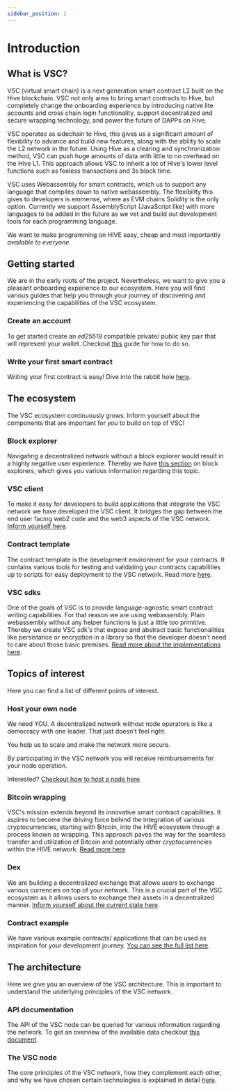 ```yaml
---
sidebar_position: 1
---
```


# Introduction

## What is VSC?

VSC (virtual smart chain) is a next generation smart contract L2 built on the Hive blockchain. VSC not only aims to bring smart contracts to Hive, but completely change the onboarding experience by introducing native lite accounts and cross chain login functionality, support decentralized and secure wrapping technology, and power the future of DAPPs on Hive.  

VSC operates as sidechain to Hive, this gives us a significant amount of flexibility to advance and build new features, along with the ability to scale the L2 network in the future. Using Hive as a clearing and synchronization method, VSC can push huge amounts of data with little to no overhead on the Hive L1. This approach allows VSC to inherit a lot of Hive's lower level functions such as feeless transactions and 3s block time.  

VSC uses Webassembly for smart contracts, which us to support any language that compiles down to native webassembly. The flexibility this gives to developers is emmense, where as EVM chains Solidity is the only option. Currently we support AssemblyScript (JavaScript like) with more languages to be added in the future as we vet and build out development tools for each programming language.  

We want to make programming on HIVE easy, cheap and most importantly _available to everyone_.

## Getting started

We are in the early roots of the project. Nevertheless, we want to give you a pleasant onboarding experience to our ecosystem. Here you will find various guides that help you through your journey of discovering and experiencing the capabilities of the VSC ecosystem.

### Create an account

To get started create an _ed25519_ compatible private/ public key pair that will represent your wallet. Checkout [this](./how-to/generate-wallet.md) guide for how to do so. 

### Write your first smart contract

Writing your first contract is easy! Dive into the rabbit hole [here](./tutorials/first-contract.md).  

## The ecosystem

The VSC ecosystem continuously grows. Inform yourself about the components that are important for _you_ to build on top of VSC!

### Block explorer

Navigating a decentralized network without a block explorer would result in a highly negative user experience. Thereby we have [this section](./references/block-explorers.md) on block explorers, which gives you various information regarding this topic.  

### VSC client

To make it easy for developers to build applications that integrate the VSC network we have developed the VSC client. It bridges the gap between the end user facing web2 code and the web3 aspects of the VSC network. [Inform yourself here](./references/client.md).

### Contract template

The contract template is the development environment for your contracts. It contains various tools for testing and validating your contracts capabilities up to scripts for easy deployment to the VSC network. Read more [here](./references/contract-template.md).

### VSC sdks

One of the goals of VSC is to provide language-agnostic smart contract writing capabilities. For that reason we are using webassembly. Plain webassembly without any helper functions is just a little too primitive. Thereby we create VSC sdk's that expose and abstract basic functionalities like persistance or encryption in a library so that the developer doesn't need to care about those basic premises. [Read more about the implementations here](./references/sdk.md).

## Topics of interest

Here you can find a list of different points of interest.

### Host your own node

We need YOU. A decentralized network without node operators is like a democracy with one leader. That just doesn't feel right.  

You help us to scale and make the network more secure.

By participating in the VSC network you will receive reimbursements for your node operation.  

Interested? [Checkout how to host a node here](./how-to/host-node.mdx).

### Bitcoin wrapping

VSC's mission extends beyond its innovative smart contract capabilities. It aspires to become the driving force behind the integration of various cryptocurrencies, starting with Bitcoin, into the HIVE ecosystem through a process known as wrapping. This approach paves the way for the seamless transfer and utilization of Bitcoin and potentially other cryptocurrencies within the HIVE network. [Read more here](./discussions/wrapping.md)

### Dex

We are building a decentralized exchange that allows users to exchange various currencies on top of your network. This is a crucial part of the VSC ecosystem as it allows users to exchange their assets in a decentralized manner. [Inform yourself about the current state here](./references/dex.md).

### Contract example

We have various example contracts/ applications that can be used as inspiration for your development journey. [You can see the full list here](./references/examples.md).
## The architecture

Here we give you an overview of the VSC architecture. This is important to understand the underlying principles of the VSC network.

### API documentation

The API of the VSC node can be queried for various information regarding the network. To get an overview of the available data checkout [this document](./references/api.md).

### The VSC node

The core principles of the VSC network, how they complement each other, and why we have chosen certain technologies is explained in detail [here](./discussions/core-philosophy.md).